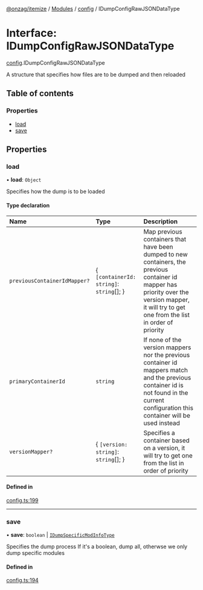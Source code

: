 [@onzag/itemize](../README.md) / [Modules](../modules.md) / [config](../modules/config.md) / IDumpConfigRawJSONDataType

# Interface: IDumpConfigRawJSONDataType

[config](../modules/config.md).IDumpConfigRawJSONDataType

A structure that specifies how files are to be dumped
and then reloaded

## Table of contents

### Properties

- [load](config.IDumpConfigRawJSONDataType.md#load)
- [save](config.IDumpConfigRawJSONDataType.md#save)

## Properties

### load

• **load**: `Object`

Specifies how the dump is to be loaded

#### Type declaration

| Name | Type | Description |
| :------ | :------ | :------ |
| `previousContainerIdMapper?` | \{ `[containerId: string]`: `string`[];  } | Map previous containers that have been dumped to new containers, the previous container id mapper has priority over the version mapper, it will try to get one from the list in order of priority |
| `primaryContainerId` | `string` | If none of the version mappers nor the previous container id mappers match and the previous container id is not found in the current configuration this container will be used instead |
| `versionMapper?` | \{ `[version: string]`: `string`[];  } | Specifies a container based on a version, it will try to get one from the list in order of priority |

#### Defined in

[config.ts:199](https://github.com/onzag/itemize/blob/59702dd5/config.ts#L199)

___

### save

• **save**: `boolean` \| [`IDumpSpecificModInfoType`](config.IDumpSpecificModInfoType.md)

Specifies the dump process
If it's a boolean, dump all, otherwse
we only dump specific modules

#### Defined in

[config.ts:194](https://github.com/onzag/itemize/blob/59702dd5/config.ts#L194)

